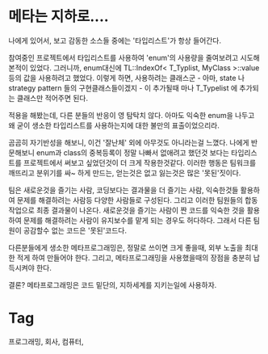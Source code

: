 메타는 지하로....
===============

나에게 있어서, 보고 감동한 소스들 중에는 '타입리스트'가 항상 들어간다.

참여중인 프로젝트에서 타입리스트를 사용하여 'enum'의 사용량을 줄여보려고 시도해본적이 있었다. 그러니까, enum대신에 TL::IndexOf< T_Typlist, MyClass >::value 등의 값을 사용하려고 했었다. 이렇게 하면, 사용하려는 클래스군 - 아마, state 나 strategy pattern 들의 구현클래스들이겠지 - 이 추가될때 마나 T_Typelist 에 추가되는 클래스만 적어주면 된다.

적용을 해봤는데, 다른 분들의 반응이 영 탐탁치 않다. 아마도 익숙한 enum을 나두고 왜 굳이 생소한 타입리스트를 사용하는지에 대한 불만의 표출이었으리라.

곰곰히 자기반성을 해보니, 이건 '잘난체' 외에 아무것도 아니라는걸 느꼈다. 나에게 반문해보니 enum과 class의 중복등록이 정말 나빠서 없애려고 했던것 보다는 타입리스트를 프로젝트에서 써보고 싶었던것이 더 크게 작용한것같다. 이러한 행동은 팀워크를 깨뜨리고 분위기를 싸~ 하게 만드는, 얻는것은 없고 잃는것은 많은 '못된'짓이다.

팀은 새로운것을 즐기는 사람, 코딩보다는 결과물을 더 즐기는 사람, 익숙한것들 활용하여 문제를 해결하려는 사람등 다양한 사람들로 구성된다. 그리고 이러한 팀원들의 합동작업으로 최종 결과물이 나온다. 새로운것을 즐기는 사람이 짠 코드를 익숙한 것을 활용하여 문제를 해결하려는 사람이 유지보수를 맡게 되는 경우도 허다하다. 그래서 다른 팀원이 공감할수 없는 코드은 '못된'코드다. 

다른분들에게 생소한 메타프로그래밍은, 정말로 쓰이면 크게 좋을때, 외부 노출을 최대한 적게 하여 만들어야 한다. 그리고, 메타프로그래밍을 사용했을때의 장점을 충분히 납득시켜야 한다.

결론? 메타프로그래밍은 코드 밑단의, 지하세계를 지키는일에 사용하자.

Tag
====
프로그래밍, 회사, 컴퓨터,
